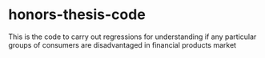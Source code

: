 # honors-thesis-code
This is the code to carry out regressions for understanding if any particular groups of consumers are disadvantaged in financial products market

